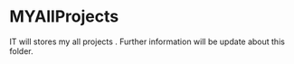 # MYAllProjects
IT will stores my all projects . Further information will be update about this folder.
